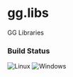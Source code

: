# gg.libs
GG Libraries

### Build Status

![Linux](https://github.com/eneko-osia/gg.libs/workflows/Linux/badge.svg?branch=develop)
![Windows](https://github.com/eneko-osia/gg.libs/workflows/Windows/badge.svg?branch=develop)
